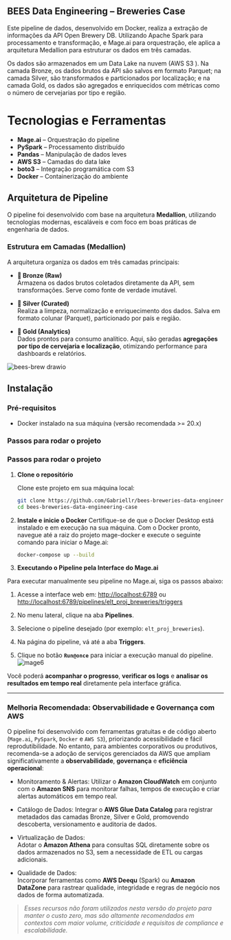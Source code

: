 ## BEES Data Engineering – Breweries Case

Este pipeline de dados, desenvolvido em Docker, realiza a extração de informações da API Open Brewery DB. Utilizando Apache Spark para processamento e transformação, e Mage.ai para orquestração, ele aplica a arquitetura Medallion para estruturar os dados em três camadas.

Os dados são armazenados em um Data Lake na nuvem (AWS S3 ). Na camada Bronze, os dados brutos da API são salvos em formato Parquet; na camada Silver, são transformados e particionados por localização; e na camada Gold, os dados são agregados e enriquecidos com métricas como o número de cervejarias por tipo e região.

# Tecnologias e Ferramentas

- **Mage.ai** – Orquestração do pipeline  
- **PySpark** – Processamento distribuído  
- **Pandas** – Manipulação de dados leves  
- **AWS S3** – Camadas do data lake  
- **boto3** – Integração programática com S3  
- **Docker** – Containerização do ambiente  
    
 ##  Arquitetura de Pipeline

O pipeline foi desenvolvido com base na arquitetura **Medallion**, utilizando tecnologias modernas, escaláveis e com foco em boas práticas de engenharia de dados.

###  Estrutura em Camadas (Medallion)

A arquitetura organiza os dados em três camadas principais:

- **🔹 Bronze (Raw)**  
  Armazena os dados brutos coletados diretamente da API, sem transformações. Serve como fonte de verdade imutável.

- **🔸 Silver (Curated)**  
  Realiza a limpeza, normalização e enriquecimento dos dados. Salva em formato colunar (Parquet), particionado por país e região.

- **🥇 Gold (Analytics)**  
  Dados prontos para consumo analítico. Aqui, são geradas **agregações por tipo de cervejaria e localização**, otimizando performance para dashboards e relatórios.

![bees-brew drawio](https://github.com/user-attachments/assets/30379ef6-8a66-4e1f-bc69-9505c81358cc)

## Instalação

### Pré-requisitos

- Docker instalado na sua máquina (versão recomendada >= 20.x)

### Passos para rodar o projeto

### Passos para rodar o projeto

1. **Clone o repositório**

   Clone este projeto em sua máquina local:

   ```bash
   git clone https://github.com/Gabriellr/bees-breweries-data-engineering-case.git
   cd bees-breweries-data-engineering-case

2. **Instale e inicie o Docker**
   Certifique-se de que o Docker Desktop está instalado e em execução na sua máquina.
Com o Docker pronto, navegue até a raiz do projeto mage-docker e execute o seguinte comando para iniciar o Mage.ai:

   ```bash
   docker-compose up --build

 3. **Executando o Pipeline pela Interface do Mage.ai**

Para executar manualmente seu pipeline no Mage.ai, siga os passos abaixo:

  1. Acesse a interface web em: [http://localhost:6789](http://localhost:6789) ou [http://localhost:6789/pipelines/elt_proj_breweries/triggers](http://localhost:6789/pipelines/elt_proj_breweries/triggers) 

  2. No menu lateral, clique na aba **Pipelines**.

  3. Selecione o pipeline desejado (por exemplo: `elt_proj_breweries`).

  4. Na página do pipeline, vá até a aba **Triggers**.

  5. Clique no botão **`Run@once`** para iniciar a execução manual do pipeline.
![mage6](https://github.com/user-attachments/assets/6a29ce5c-736d-4517-9004-7835fe192dff)



Você poderá **acompanhar o progresso**, **verificar os logs** e **analisar os resultados em tempo real** diretamente pela interface gráfica.

---
### Melhoria Recomendada: Observabilidade e Governança com AWS

O pipeline foi desenvolvido com ferramentas gratuitas e de código aberto (`Mage.ai`, `PySpark`, `Docker` e `AWS S3`), priorizando acessibilidade e fácil reprodutibilidade. No entanto, para ambientes corporativos ou produtivos, recomenda-se a adoção de serviços gerenciados da AWS que ampliam significativamente a **observabilidade**, **governança** e **eficiência operacional**:

- Monitoramento & Alertas:
  Utilizar o **Amazon CloudWatch** em conjunto com o **Amazon SNS** para monitorar falhas, tempos de execução e criar alertas automáticos em tempo real.

- Catálogo de Dados:
  Integrar o **AWS Glue Data Catalog** para registrar metadados das camadas Bronze, Silver e Gold, promovendo descoberta, versionamento e auditoria de dados.

- Virtualização de Dados:  
  Adotar o **Amazon Athena** para consultas SQL diretamente sobre os dados armazenados no S3, sem a necessidade de ETL ou cargas adicionais.

- Qualidade de Dados:  
  Incorporar ferramentas como **AWS Deequ** (Spark) ou **Amazon DataZone** para rastrear qualidade, integridade e regras de negócio nos dados de forma automatizada.
  
> *Esses recursos não foram utilizados nesta versão do projeto para manter o custo zero, mas são altamente recomendados em contextos com maior volume, criticidade e requisitos de compliance e escalabilidade.*
